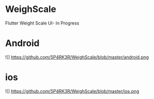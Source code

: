 # WeighScale
Flutter Weight Scale UI- In Progress

# Android
![] https://github.com/5P4RK3R/WeighScale/blob/master/android.png

# ios
![] https://github.com/5P4RK3R/WeighScale/blob/master/ios.png